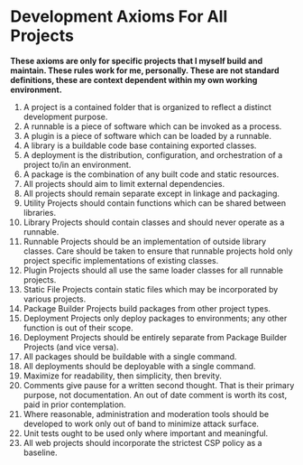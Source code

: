 # Development Axioms For All Projects

**These axioms are only for specific projects that I myself build and maintain.  These rules work for me, personally.  These are not standard definitions, these are context dependent within my own working environment.**

1. A project is a contained folder that is organized to reflect a distinct development purpose.
2. A runnable is a piece of software which can be invoked as a process.
3. A plugin is a piece of software which can be loaded by a runnable.
4. A library is a buildable code base containing exported classes.
5. A deployment is the distribution, configuration, and orchestration of a project to/in an environment.
6. A package is the combination of any built code and static resources.
7. All projects should aim to limit external dependencies.
8. All projects should remain separate except in linkage and packaging.
9. Utility Projects should contain functions which can be shared between libraries.
10. Library Projects should contain classes and should never operate as a runnable.
11. Runnable Projects should be an implementation of outside library classes.  Care should be taken to ensure that runnable projects hold only project specific implementations of existing classes.
12. Plugin Projects should all use the same loader classes for all runnable projects.
13. Static File Projects contain static files which may be incorporated by various projects.
14. Package Builder Projects build packages from other project types.
15. Deployment Projects only deploy packages to environments; any other function is out of their scope.
16. Deployment Projects should be entirely separate from Package Builder Projects (and vice versa).
17. All packages should be buildable with a single command.
18. All deployments should be deployable with a single command.
19. Maximize for readability, then simplicity, then brevity.
20. Comments give pause for a written second thought.  That is their primary purpose, not documentation.  An out of date comment is worth its cost, paid in prior contemplation.
21. Where reasonable, administration and moderation tools should be developed to work only out of band to minimize attack surface.
22. Unit tests ought to be used only where important and meaningful.
23. All web projects should incorporate the strictest CSP policy as a baseline.

